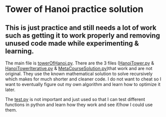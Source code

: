 # Tower of Hanoi practice solution

## This is just practice and still needs a lot of work such as getting it to work properly and removing unused code made while experimenting & learning.

The main file is [towerOfHanoi.py](towerOfHanoi.py). There are the 3 files ([HanoiTower.py](HanoiTower.py) & [HanoiTowerIterative.py](HanoiTowerIterative.py) & [MetaCourseSolution.py](MetaCourseSolution.py))that work and are not original. They use the known mathematical solution to solve recursively which makes for much shorter and cleaner code. I do not want to cheat so I want to eventually figure out my own algorithm and learn how to optimize it later.

The [test.py](test.py) is not important and just used so that I can test different functions in python and learn how they work and see if/how I could use them.
